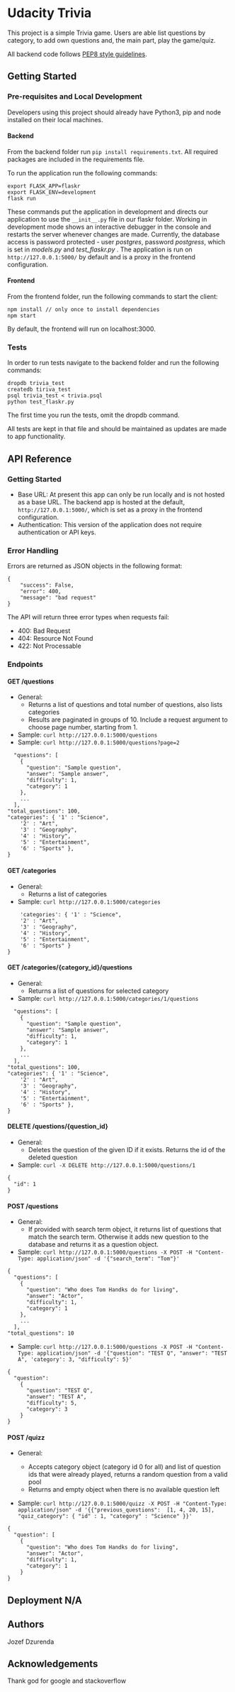 # Udacity Trivia

This project is a simple Trivia game. Users are able list questions by category, to add own questions and, the main part, play the game/quiz. 

All backend code follows [PEP8 style guidelines](https://www.python.org/dev/peps/pep-0008/). 

## Getting Started

### Pre-requisites and Local Development 
Developers using this project should already have Python3, pip and node installed on their local machines.

#### Backend

From the backend folder run `pip install requirements.txt`. All required packages are included in the requirements file. 

To run the application run the following commands: 
```
export FLASK_APP=flaskr
export FLASK_ENV=development
flask run
```

These commands put the application in development and directs our application to use the `__init__.py` file in our flaskr folder. Working in development mode shows an interactive debugger in the console and restarts the server whenever changes are made. Currently, the database access is password protected - user *postgres*, password *postgress*, which is set in *models.py* and *test_flaskr.py* .
The application is run on `http://127.0.0.1:5000/` by default and is a proxy in the frontend configuration. 

#### Frontend

From the frontend folder, run the following commands to start the client: 
```
npm install // only once to install dependencies
npm start 
```

By default, the frontend will run on localhost:3000. 

### Tests
In order to run tests navigate to the backend folder and run the following commands: 

```
dropdb trivia_test
createdb tiriva_test
psql trivia_test < trivia.psql
python test_flaskr.py
```

The first time you run the tests, omit the dropdb command. 

All tests are kept in that file and should be maintained as updates are made to app functionality. 

## API Reference

### Getting Started
- Base URL: At present this app can only be run locally and is not hosted as a base URL. The backend app is hosted at the default, `http://127.0.0.1:5000/`, which is set as a proxy in the frontend configuration. 
- Authentication: This version of the application does not require authentication or API keys. 

### Error Handling
Errors are returned as JSON objects in the following format:
```
{
    "success": False, 
    "error": 400,
    "message": "bad request"
}
```
The API will return three error types when requests fail:
- 400: Bad Request
- 404: Resource Not Found
- 422: Not Processable 

### Endpoints 
#### GET /questions
- General:
    - Returns a list of questions and total number of questions, also lists categories
    - Results are paginated in groups of 10. Include a request argument to choose page number, starting from 1. 
- Sample: `curl http://127.0.0.1:5000/questions`
- Sample: `curl http://127.0.0.1:5000/questions?page=2`

``` {
  "questions": [
    {
      "question": "Sample question",
      "answer": "Sample answer",
      "difficulty": 1,
      "category": 1
    },
    ...
  ],
"total_questions": 100,
"categories": { '1' : "Science",
    '2' : "Art",
    '3' : "Geography",
    '4' : "History",
    '5' : "Entertainment",
    '6' : "Sports" },
}
```

#### GET /categories
- General:
    - Returns a list of categories
- Sample: `curl http://127.0.0.1:5000/categories`

``` {
    'categories': { '1' : "Science",
    '2' : "Art",
    '3' : "Geography",
    '4' : "History",
    '5' : "Entertainment",
    '6' : "Sports" }
}
```

#### GET /categories/{category_id}/questions
- General:
    - Returns a list of questions for selected category
- Sample: `curl http://127.0.0.1:5000/categories/1/questions`

``` {
  "questions": [
    {
      "question": "Sample question",
      "answer": "Sample answer",
      "difficulty": 1,
      "category": 1
    },
    ...
  ],
"total_questions": 100,
"categories": { '1' : "Science",
    '2' : "Art",
    '3' : "Geography",
    '4' : "History",
    '5' : "Entertainment",
    '6' : "Sports" },
}
```

#### DELETE /questions/{question_id}
- General:
    - Deletes the question of the given ID if it exists. Returns the id of the deleted question
- Sample: `curl -X DELETE http://127.0.0.1:5000/questions/1`
```
{
  "id": 1
}
```

#### POST /questions
- General:
    - If provided with search term object, it returns list of questions that match the search term. Otherwise it adds new question to the database and returns it as a question object.
- Sample: `curl http://127.0.0.1:5000/questions -X POST -H "Content-Type: application/json" -d '{"search_term": "Tom"}'`
```
{
  "questions": [
    {
      "question": "Who does Tom Handks do for living",
      "answer": "Actor",
      "difficulty": 1,
      "category": 1
    },
    ...
  ],
"total_questions": 10
```
- Sample: `curl http://127.0.0.1:5000/questions -X POST -H "Content-Type: application/json" -d '{"question": "TEST Q", "answer": "TEST A", 'category': 3, "difficulty": 5}' `
```
{
  "question":
    {
      "question": "TEST Q",
      "answer": "TEST A",
      "difficulty": 5,
      "category": 3
    }
}
```

#### POST /quizz
- General:
    - Accepts category object (category id 0 for all) and list of question ids that were already played, returns a random question from a valid pool
	- Returns and empty object when there is no available question left

- Sample: `curl http://127.0.0.1:5000/quizz -X POST -H "Content-Type: application/json" -d '{{"previous_questions":  [1, 4, 20, 15], "quiz_category": { "id" : 1, "category" : "Science" }}'`
```
{
  "question": [
    {
      "question": "Who does Tom Handks do for living",
      "answer": "Actor",
      "difficulty": 1,
      "category": 1
    }
}
```


## Deployment N/A

## Authors
Jozef Dzurenda 

## Acknowledgements 
Thank god for google and stackoverflow